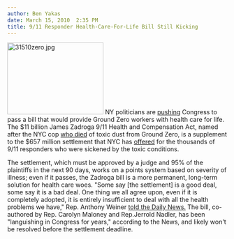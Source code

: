 ```yaml
---
author: Ben Yakas
date: March 15, 2010  2:35 PM
title: 9/11 Responder Health-Care-For-Life Bill Still Kicking
---
```


<p><span class="mt-enclosure mt-enclosure-image" style="display: inline;"> <img alt="31510zero.jpg" src="https://web.archive.org/web/20120602111947im_/http://gothamist.com/attachments/byakas/31510zero.jpg" width="220" height="165" class="image-left"> </span>NY politicians are <a href="https://web.archive.org/web/20120602111947/http://www.nypost.com/p/news/local/pols_want_lifetime_coverage_for_3bCEJ6vQM2DCJQ6RXncaxM">pushing</a> Congress to pass a bill that would provide Ground Zero workers with health care for life. The $11 billion James Zadroga 9/11 Health and Compensation Act, named after the NYC cop <a href="https://web.archive.org/web/20120602111947/http://gothamist.com/2008/09/07/new_questions_about_911_rescuers_de.php">who died</a> of toxic dust from Ground Zero, is a supplement to the $657 million settlement that NYC has <a href="https://web.archive.org/web/20120602111947/http://gothamist.com/2010/03/12/city_to_settle_911_responder_lawsui.php">offered</a> for the thousands of 9/11 responders who were sickened by the toxic conditions. </p>

<p>The settlement, which must be approved by a judge and 95% of the plaintiffs in the next 90 days, works on a points system based on severity of illness; even if it passes, the Zadroga bill is a more permanent, long-term solution for health care woes. &quot;Some say [the settlement] is a good deal, some say it is a bad deal. One thing we all agree upon, even if it is completely adopted, it is entirely insufficient to deal with all the health problems we have,&quot; Rep. Anthony Weiner <a href="https://web.archive.org/web/20120602111947/http://www.nydailynews.com/news/2010/03/15/2010-03-15_ny_pols_press_for_911_aid_urge_congress_to_step_up_to_the_plate_and_provide_long.html">told the Daily News.</a> The bill, co-authored by Rep. Carolyn Maloney and Rep.Jerrold Nadler, has been &quot;languishing in Congress for years,&quot; according to the News, and likely won&apos;t be resolved before the settlement deadline.<br>
</p>